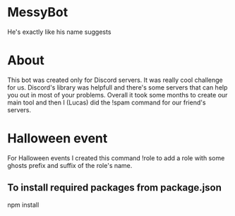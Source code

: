 # MessyBot
He's exactly like his name suggests

# About
This bot was created only for Discord servers. It was really cool challenge for us.
Discord's library was helpfull and there's some servers that can help you out in most of your problems.
Overall it took some months to create our main tool and then I (Lucas) did the !spam command for our friend's servers.

# Halloween event
For Halloween events I created this command !role to add a role with some ghosts prefix and suffix of the role's name.

## To install required packages from package.json
npm install
